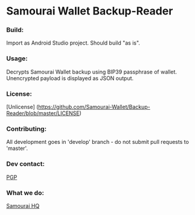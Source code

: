 # Samourai Wallet Backup-Reader

### Build:

Import as Android Studio project. Should build "as is".

### Usage:

Decrypts Samourai Wallet backup using BIP39 passphrase of wallet. Unencrypted payload is displayed as JSON output.

### License:

[Unlicense] (https://github.com/Samourai-Wallet/Backup-Reader/blob/master/LICENSE)

### Contributing:

All development goes in 'develop' branch - do not submit pull requests to 'master'.

### Dev contact:

[PGP](http://pgp.mit.edu/pks/lookup?op=get&search=0x72B5BACDFEDF39D7)

### What we do:

[Samourai HQ](http://samouraiwallet.com)
